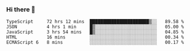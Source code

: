 ### Hi there 👋

<!--START_SECTION:waka-->
```text
TypeScript     72 hrs 12 mins  ██████████████████████▒░░   89.58 % 
JSON           4 hrs 1 min     █▒░░░░░░░░░░░░░░░░░░░░░░░   05.00 % 
JavaScript     3 hrs 54 mins   █▒░░░░░░░░░░░░░░░░░░░░░░░   04.85 % 
HTML           16 mins         ░░░░░░░░░░░░░░░░░░░░░░░░░   00.34 % 
ECMAScript 6   8 mins          ░░░░░░░░░░░░░░░░░░░░░░░░░   00.17 % 
```
<!--END_SECTION:waka-->

<!--
**arlenxuzj/arlenxuzj** is a ✨ _special_ ✨ repository because its `README.md` (this file) appears on your GitHub profile.

Here are some ideas to get you started:

- 🔭 I’m currently working on ...
- 🌱 I’m currently learning ...
- 👯 I’m looking to collaborate on ...
- 🤔 I’m looking for help with ...
- 💬 Ask me about ...
- 📫 How to reach me: ...
- 😄 Pronouns: ...
- ⚡ Fun fact: ...
-->
